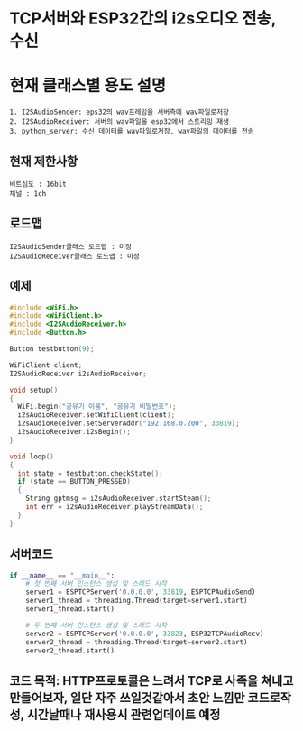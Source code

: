 # TCP서버와 ESP32간의 i2s오디오 전송, 수신

# 현재 클래스별 용도 설명
    1. I2SAudioSender: eps32의 wav프레임을 서버측에 wav파일로저장
    2. I2SAudioReceiver: 서버의 wav파일을 esp32에서 스트리밍 재생
    3. python_server: 수신 데이터를 wav파일로저장, wav파일의 데이터를 전송 

## 현재 제한사항
    비트심도 : 16bit 
    채널 : 1ch

## 로드맵
    I2SAudioSender클래스 로드맵 : 미정
    I2SAudioReceiver클래스 로드맵 : 미정
    
## 예제 
```cpp
#include <WiFi.h>
#include <WiFiClient.h>
#include <I2SAudioReceiver.h>
#include <Button.h>

Button testbutton(9);

WiFiClient client;
I2SAudioReceiver i2sAudioReceiver;

void setup()
{
  WiFi.begin("공유기 이름", "공유기 비밀번호");
  i2sAudioReceiver.setWifiClient(client);
  i2sAudioReceiver.setServerAddr("192.168.0.200", 33819);
  i2sAudioReceiver.i2sBegin();
}

void loop()
{
  int state = testbutton.checkState();
  if (state == BUTTON_PRESSED)
  {
    String gptmsg = i2sAudioReceiver.startSteam();
    int err = i2sAudioReceiver.playStreamData();
  }
}
```

## 서버코드
```python
if __name__ == "__main__":
    # 첫 번째 서버 인스턴스 생성 및 스레드 시작
    server1 = ESPTCPServer('0.0.0.0', 33819, ESPTCPAudioSend)
    server1_thread = threading.Thread(target=server1.start)
    server1_thread.start()

    # 두 번째 서버 인스턴스 생성 및 스레드 시작
    server2 = ESPTCPServer('0.0.0.0', 33823, ESP32TCPAudioRecv)
    server2_thread = threading.Thread(target=server2.start)
    server2_thread.start()
```

## 코드 목적: HTTP프로토콜은 느려서 TCP로 사족을 쳐내고 만들어보자, 일단 자주 쓰일것같아서 초안 느낌만 코드로작성, 시간날때나 재사용시 관련업데이트 예정
